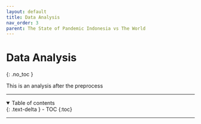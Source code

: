 ```yaml
---
layout: default
title: Data Analysis
nav_order: 3
parent: The State of Pandemic Indonesia vs The World
---
```


# Data Analysis
{: .no_toc }

This is an analysis after the preprocess

---

<details open markdown="block">
  <summary>
    Table of contents
  </summary>
  {: .text-delta }
- TOC
{:toc}
</details>

---
